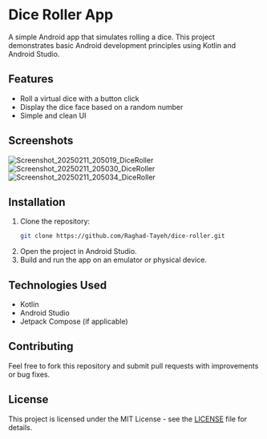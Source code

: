 # Dice Roller App

A simple Android app that simulates rolling a dice. This project demonstrates basic Android development principles using Kotlin and Android Studio.

## Features
- Roll a virtual dice with a button click
- Display the dice face based on a random number
- Simple and clean UI

## Screenshots

![Screenshot_20250211_205019_DiceRoller](https://github.com/user-attachments/assets/cb91eaca-380e-4265-9b1e-0511b1464761)
![Screenshot_20250211_205030_DiceRoller](https://github.com/user-attachments/assets/f5f81e69-5d7d-4719-a8ab-b809a8cdc82f)
![Screenshot_20250211_205034_DiceRoller](https://github.com/user-attachments/assets/955a3c19-fd22-4c60-a2c2-899b92b53f16)


## Installation
1. Clone the repository:
   ```sh
   git clone https://github.com/Raghad-Tayeh/dice-roller.git
   ```
2. Open the project in Android Studio.
3. Build and run the app on an emulator or physical device.

## Technologies Used
- Kotlin
- Android Studio
- Jetpack Compose (if applicable)

## Contributing
Feel free to fork this repository and submit pull requests with improvements or bug fixes.

## License
This project is licensed under the MIT License - see the [LICENSE](LICENSE) file for details.

